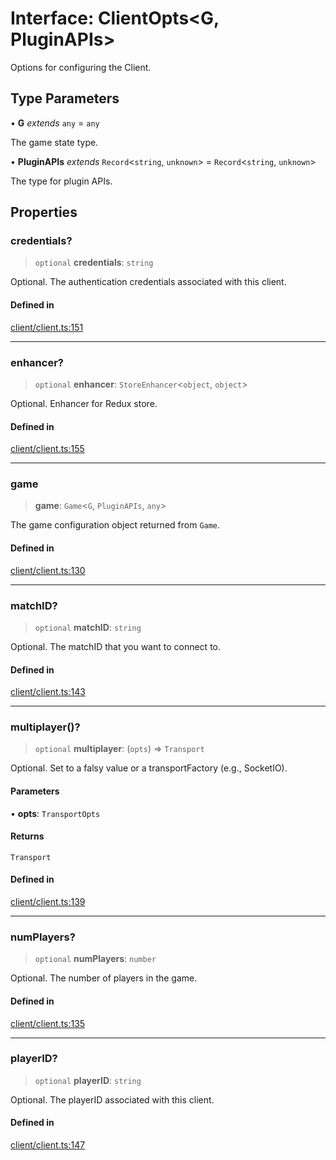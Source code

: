 # Interface: ClientOpts\<G, PluginAPIs\>

Options for configuring the Client.

## Type Parameters

• **G** *extends* `any` = `any`

The game state type.

• **PluginAPIs** *extends* `Record`\<`string`, `unknown`\> = `Record`\<`string`, `unknown`\>

The type for plugin APIs.

## Properties

### credentials?

> `optional` **credentials**: `string`

Optional. The authentication credentials associated with this client.

#### Defined in

[client/client.ts:151](https://github.com/Think-and-Dev/cartesi-boardgame/blob/3a054583808c7c40a2a0177388558713da9a788e/src/client/client.ts#L151)

***

### enhancer?

> `optional` **enhancer**: `StoreEnhancer`\<`object`, `object`\>

Optional. Enhancer for Redux store.

#### Defined in

[client/client.ts:155](https://github.com/Think-and-Dev/cartesi-boardgame/blob/3a054583808c7c40a2a0177388558713da9a788e/src/client/client.ts#L155)

***

### game

> **game**: `Game`\<`G`, `PluginAPIs`, `any`\>

The game configuration object returned from `Game`.

#### Defined in

[client/client.ts:130](https://github.com/Think-and-Dev/cartesi-boardgame/blob/3a054583808c7c40a2a0177388558713da9a788e/src/client/client.ts#L130)

***

### matchID?

> `optional` **matchID**: `string`

Optional. The matchID that you want to connect to.

#### Defined in

[client/client.ts:143](https://github.com/Think-and-Dev/cartesi-boardgame/blob/3a054583808c7c40a2a0177388558713da9a788e/src/client/client.ts#L143)

***

### multiplayer()?

> `optional` **multiplayer**: (`opts`) => `Transport`

Optional. Set to a falsy value or a transportFactory (e.g., SocketIO).

#### Parameters

• **opts**: `TransportOpts`

#### Returns

`Transport`

#### Defined in

[client/client.ts:139](https://github.com/Think-and-Dev/cartesi-boardgame/blob/3a054583808c7c40a2a0177388558713da9a788e/src/client/client.ts#L139)

***

### numPlayers?

> `optional` **numPlayers**: `number`

Optional. The number of players in the game.

#### Defined in

[client/client.ts:135](https://github.com/Think-and-Dev/cartesi-boardgame/blob/3a054583808c7c40a2a0177388558713da9a788e/src/client/client.ts#L135)

***

### playerID?

> `optional` **playerID**: `string`

Optional. The playerID associated with this client.

#### Defined in

[client/client.ts:147](https://github.com/Think-and-Dev/cartesi-boardgame/blob/3a054583808c7c40a2a0177388558713da9a788e/src/client/client.ts#L147)
